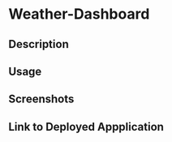 # Weather-Dashboard

## Description 



## Usage



## Screenshots



## Link to Deployed Appplication